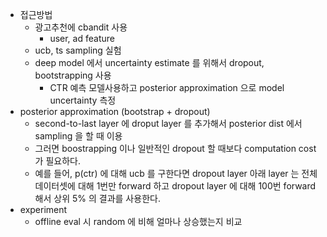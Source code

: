 - 접근방법
  - 광고추천에 cbandit 사용
    - user, ad feature
  - ucb, ts sampling 실험
  - deep model 에서 uncertainty estimate 를 위해서 dropout, bootstrapping 사용
    - CTR 예측 모델사용하고 posterior approximation 으로 model uncertainty 측정
- posterior approximation (bootstrap + dropout)
  - second-to-last layer 에 droput layer 를 추가해서 posterior dist 에서 sampling 을 할 때 이용
  - 그러면 boostrapping 이나 일반적인 dropout 할 때보다 computation cost 가 필요하다.
  - 예를 들어, p(ctr) 에 대해 ucb 를 구한다면 dropout layer 아래 layer 는 전체 데이터셋에 대해 1번만 forward 하고 dropout layer 에 대해 100번 forward 해서 상위 5% 의 결과를 사용한다.
- experiment
  - offline eval 시 random 에 비해 얼마나 상승했는지 비교